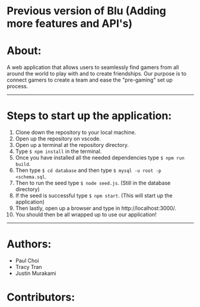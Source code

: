 # Previous version of Blu (Adding more features and API's)

# About:
A web application that allows users to seamlessly find gamers from all around the world to play with and to create friendships. Our purpose is to connect gamers to create a team and ease the "pre-gaming" set up process.

------------------------------------

# Steps to start up the application:

  1. Clone down the repository to your local machine. 
  2. Open up the repository on vscode. 
  3. Open up a terminal at the repository directory.
  4. Type ```$ npm install``` in the terminal.
  5. Once you have installed all the needed dependencies type ```$ npm run build```.
  6. Then type ```$ cd database``` and then type ```$ mysql -u root -p <schema.sql```. 
  7. Then to run the seed type ```$ node seed.js```. (Still in the database directory)
  7. If the seed is successful type ```$ npm start```. (This will start up the application)
  8. Then lastly, open up a browser and type in http://localhost:3000/.
  9. You should then be all wrapped up to use our application!

------------------------------------

# Authors:
  - Paul Choi
  - Tracy Tran
  - Justin Murakami
  
# Contributors: 
